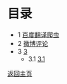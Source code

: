 # 目录
  + 1 [百度翻译爬虫](./baidu_fy/baidu_fy.md)
  + 2 [微博评论](./weibo_comment/work.md)
  + 3 [3](#原理)
    + 3.1 [3.1](#html-的链接语法)
 
 [返回主页](../README.md)